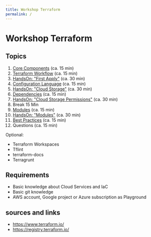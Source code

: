 ```yaml
---
title: Workshop Terraform
permalink: /
---
```


# Workshop Terraform

## Topics

1. [Core Components](components.markdown) (ca. 15 min)
2. [Terraform Workflow](workflow.markdown) (ca. 15 min)
3. [HandsOn: "First Apply"](handson1.markdown) (ca. 30 min)
4. [Configuration Language](language.markdown) (ca. 15 min)
5. [HandsOn: "Cloud Storage"](handson2.markdown) (ca. 30 min)
6. [Dependencies](dependencies.markdown) (ca. 15 min)
7. [HandsOn: "Cloud Storage Permissions"](handson3.markdown) (ca. 30 min)
8. Break 15 Min
9. [Modules](modules.markdown) (ca. 15 min)
10. [HandsOn: "Modules"](handson4.markdown) (ca. 30 min)
11. [Best Practices](best-practices.markdown) (ca. 15 min)
12. Questions (ca. 15 min)

Optional:

- Terraform Workspaces
- Tflint
- terraform-docs
- Terragrunt

## Requirements

- Basic knowledge about Cloud Services and IaC
- Basic git knowledge
- AWS account, Google project or Azure subscription as Playground

## sources and links

- <https://www.terraform.io/>
- <https://registry.terraform.io/>
